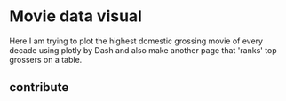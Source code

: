 # Movie data visual
Here I am trying to plot the highest domestic grossing movie of every decade using plotly by Dash and also make another page that 'ranks' top grossers on a table.

  ## contribute
  ```git clone https://github.com/moulid15/Movie-data-visual.git 
  ```
